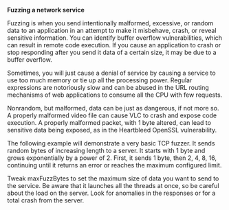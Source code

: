 **Fuzzing a network service**

Fuzzing is when you send intentionally malformed, excessive, or random data to an application in an attempt to make it misbehave, crash, or reveal sensitive information. You can identify buffer overflow vulnerabilities, which can result in remote code execution. If you cause an application to crash or stop responding after you send it data of a certain size, it may be due to a buffer overflow.

Sometimes, you will just cause a denial of service by causing a service to use too much memory or tie up all the processing power. Regular expressions are notoriously slow and can be abused in the URL routing mechanisms of web applications to consume all the CPU with few requests.

Nonrandom, but malformed, data can be just as dangerous, if not more so. A properly malformed video file can cause VLC to crash and expose code execution. A properly malformed packet, with 1 byte altered, can lead to sensitive data being exposed, as in the Heartbleed OpenSSL vulnerability.

The following example will demonstrate a very basic TCP fuzzer. It sends random bytes of increasing length to a server. It starts with 1 byte and grows exponentially by a power of 2. First, it sends 1 byte, then 2, 4, 8, 16, continuing until it returns an error or reaches the maximum configured limit.

Tweak maxFuzzBytes to set the maximum size of data you want to send to the service. Be aware that it launches all the threads at once, so be careful about the load on the server. Look for anomalies in the responses or for a total crash from the server.
